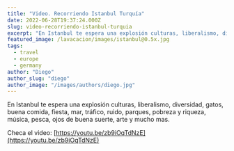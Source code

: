 ```yaml
---
title: "Video. Recorriendo Istanbul Turquía"
date: 2022-06-28T19:37:24.000Z
slug: video-recorriendo-istanbul-turquia
excerpt: "En Istanbul te espera una explosión culturas, liberalismo, diversidad, gatos, buena comida, fiesta, mar, tráfico, ruido, parques, pobreza y riqueza, música, pes..."
featured_image: /lavacacion/images/istanbul@0.5x.jpg
tags:
  - travel
  - europe
  - germany
author: "Diego"
author_slug: "diego"
author_image: "/images/authors/diego.jpg"
---
```


En Istanbul te espera una explosión culturas, liberalismo, diversidad, gatos, buena comida, fiesta, mar, tráfico, ruido, parques, pobreza y riqueza, música, pesca, ojos de buena suerte, arte y mucho mas.  
  
Checa el video: [https://youtu.be/zb9iOqTdNzE](https://youtu.be/zb9iOqTdNzE)